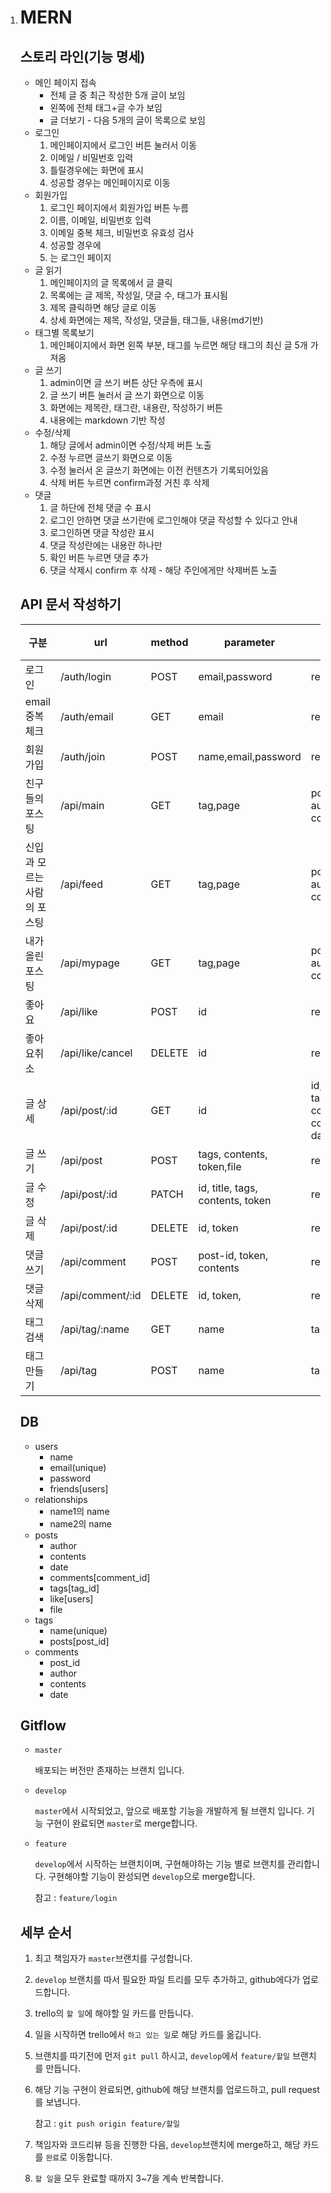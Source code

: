 1. # MERN

   ## 스토리 라인(기능 명세)

   - 메인 페이지 접속
     - 전체 글 중 최근 작성한 5개 글이 보임
     - 왼쪽에 전체 태그+글 수가 보임
     - 글 더보기 - 다음 5개의 글이 목록으로 보임
   - 로그인
     1. 메인페이지에서 로그인 버튼 눌러서 이동
     2. 이메일 / 비밀번호 입력
     3. 틀릴경우에는 화면에 표시
     4. 성공할 경우는 메인페이지로 이동
   - 회원가입
     1. 로그인 페이지에서 회원가입 버튼 누름
     2. 이름, 이메일, 비밀번호 입력
     3. 이메일 중복 체크, 비밀번호 유효성 검사
     4. 성공할 경우에
     5.  는 로그인 페이지
   - 글 읽기
     1. 메인페이지의 글 목록에서 글 클릭
     2. 목록에는 글 제목, 작성일, 댓글 수, 태그가 표시됨
     3. 제목 클릭하면 해당 글로 이동
     4. 상세 화면에는 제목, 작성일, 댓글들, 태그들, 내용(md기반)
   - 태그별 목록보기
     1. 메인페이지에서 화면 왼쪽 부분, 태그를 누르면 해당 태그의 최신 글 5개 가져옴
   - 글 쓰기
     1. admin이면 글 쓰기 버튼 상단 우측에 표시
     2. 글 쓰기 버튼 눌러서 글 쓰기 화면으로 이동
     3. 화면에는 제목란, 태그란, 내용란, 작성하기 버튼
     4. 내용에는 markdown 기반 작성
   - 수정/삭제
     1. 해당 글에서 admin이면 수정/삭제 버튼 노출
     2. 수정 누르면 글쓰기 화면으로 이동
     3. 수정 눌러서 온 글쓰기 화면에는 이전 컨텐츠가 기록되어있음
     4. 삭제 버튼 누르면 confirm과정 거친 후 삭제
   - 댓글
     1. 글 하단에 전체 댓글 수 표시
     2. 로그인 안하면 댓글 쓰기란에 로그인해야 댓글 작성할 수 있다고 안내
     3. 로그인하면 댓글 작성란 표시
     4. 댓글 작성란에는 내용란 하나만
     5. 확인 버튼 누르면 댓글 추가
     6. 댓글 삭제시 confirm 후 삭제 - 해당 주인에게만 삭제버튼 노출

   ## API 문서 작성하기

   | 구분                        | url              | method | parameter                        | response(default로 error가 포함)                             |
   | --------------------------- | ---------------- | ------ | -------------------------------- | ------------------------------------------------------------ |
   | 로그인                      | /auth/login      | POST   | email,password                   | result(B),token,admin(B)                                     |
   | email 중복체크              | /auth/email      | GET    | email                            | result(B)                                                    |
   | 회원가입                    | /auth/join       | POST   | name,email,password              | result(B)                                                    |
   | 친구들의 포스팅             | /api/main        | GET    | tag,page                         | posts[{id, title, date, author, tags, comments,like}]        |
   | 신입과 모르는 사람의 포스팅 | /api/feed        | GET    | tag,page                         | posts[{id, title, date, author, tags, comments,like}]        |
   | 내가 올린 포스팅            | /api/mypage      | GET    | tag,page                         | posts[{id, title, date, author, tags, comments}]             |
   | 좋아요                      | /api/like        | POST   | id                               | result(B)                                                    |
   | 좋아요취소                  | /api/like/cancel | DELETE | id                               | result(B)                                                    |
   | 글 상세                     | /api/post/:id    | GET    | id                               | id, title, date, author, tags[{id,name}], contents, comments[{author, date, contents,like}] |
   | 글 쓰기                     | /api/post        | POST   | tags, contents, token,file     | result(B)                                                    |
   | 글 수정                     | /api/post/:id    | PATCH  | id, title, tags, contents, token | result(B)                                                    |
   | 글 삭제                     | /api/post/:id    | DELETE | id, token                        | result(B)                                                    |
   | 댓글 쓰기                   | /api/comment     | POST   | post-id, token, contents         | result(B)                                                    |
   | 댓글 삭제                   | /api/comment/:id | DELETE | id, token,                       | result(B)                                                    |
   | 태그 검색                   | /api/tag/:name   | GET    | name                             | tag{id,name,posts}                                           |
   | 태그 만들기                 | /api/tag         | POST   | name                             | tag{id,name,posts}                                           |

   ## DB

   - users
     - name
     - email(unique)
     - password
     - friends[users]
   - relationships
     - name1의 name
     - name2의 name
   - posts
     - author
     - contents
     - date
     - comments[comment_id]
     - tags[tag_id]
     - like[users]
     - file
   - tags
     - name(unique)
     - posts[post_id]
   - comments
     - post_id
     - author
     - contents
     - date

   ## Gitflow

   - `master`

     배포되는 버전만 존재하는 브랜치 입니다.

   - `develop`

     `master`에서 시작되었고, 앞으로 배포할 기능을 개발하게 될 브랜치 입니다. 기능 구현이 완료되면 `master`로 merge합니다.

   - `feature`

     `develop`에서 시작하는 브랜치이며, 구현해야하는 기능 별로 브랜치를 관리합니다. 구현해야할 기능이 완성되면 `develop`으로 merge합니다.

     참고 : `feature/login`

   ## 세부 순서

   1. 최고 책임자가 `master`브랜치를 구성합니다.

   2. `develop` 브랜치를 따서 필요한 파일 트리를 모두 추가하고, github에다가 업로드합니다.

   3. trello의 `할 일`에 해야할 일 카드를 만듭니다.

   4. 일을 시작하면 trello에서 `하고 있는 일`로 해당 카드를 옮깁니다.

   5. 브랜치를 따기전에 먼저 `git pull` 하시고, `develop`에서 `feature/할일` 브랜치를 만듭니다.

   6. 해당 기능 구현이 완료되면, github에 해당 브랜치를 업로드하고, pull request를 보냅니다.

      참고 : `git push origin feature/할일`

   7. 책임자와 코드리뷰 등을 진행한 다음, `develop`브랜치에 merge하고, 해당 카드를 `완료`로 이동합니다.

   8. `할 일`을 모두 완료할 때까지 3~7을 계속 반복합니다.

      
